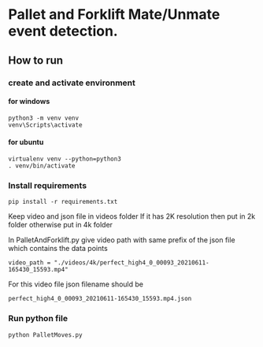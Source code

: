 # Pallet and Forklift Mate/Unmate event detection.

## How to run

### create and activate environment
#### for windows
```
python3 -m venv venv
venv\Scripts\activate
```
#### for ubuntu
```
virtualenv venv --python=python3
. venv/bin/activate
```
  
### Install requirements
```
pip install -r requirements.txt
```

Keep video and json file in videos folder 
If it has 2K resolution then put in 2k folder otherwise put in 4k folder

In PalletAndForklift.py give video path with same prefix of the json file which contains the data points
```
video_path = "./videos/4k/perfect_high4_0_00093_20210611-165430_15593.mp4"
```

For this video file json filename should be 
```
perfect_high4_0_00093_20210611-165430_15593.mp4.json
```

### Run python file
```
python PalletMoves.py
```

